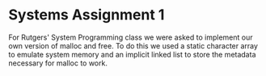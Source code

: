 Systems Assignment 1
=====================

For Rutgers' System Programming class we were asked to implement
our own version of malloc and free.  To do this we used a static
character array to emulate system memory and an implicit linked list 
to store the metadata necessary for malloc to work.
